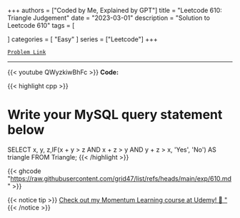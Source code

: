 
+++
authors = ["Coded by Me, Explained by GPT"]
title = "Leetcode 610: Triangle Judgement"
date = "2023-03-01"
description = "Solution to Leetcode 610"
tags = [
    
]
categories = [
    "Easy"
]
series = ["Leetcode"]
+++



[`Problem Link`](https://leetcode.com/problems/triangle-judgement/description/)

---
{{< youtube QWyzkiwBhFc >}}
**Code:**

{{< highlight cpp >}}
# Write your MySQL query statement below
SELECT x, y, z,IF(x + y > z AND x + z > y AND y + z > x, 'Yes', 'No') AS triangle FROM Triangle;
{{< /highlight >}}

{{< ghcode "https://raw.githubusercontent.com/grid47/list/refs/heads/main/exp/610.md" >}}

{{< notice tip >}}
[Check out my Momentum Learning course at Udemy! 🚀 "](https://www.udemy.com/course/blind-75-the-data-structures-and-algorithms-essentials/)
{{< /notice >}}

